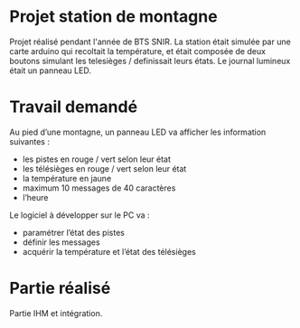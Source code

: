 # Projet station de montagne

Projet réalisé pendant l'année de BTS SNIR.
La station était simulée par une carte arduino qui recoltait la température, et était composée de deux boutons simulant les telesièges / definissait leurs états.
Le journal lumineux était un panneau LED.

# Travail demandé

Au pied d’une montagne, un panneau LED va afficher les information suivantes :
- les pistes en rouge / vert selon leur état
- les télésièges en rouge / vert selon leur état
- la température en jaune
- maximum 10 messages de 40 caractères
- l’heure

Le logiciel à développer sur le PC va :
- paramétrer l’état des pistes
- définir les messages
- acquérir la température et l’état des télésièges

# Partie réalisé

Partie IHM et intégration.
